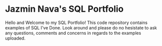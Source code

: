 # Jazmin Nava's SQL Portfolio
Hello and Welcome to my SQL Portfolio!
This code repository contains examples of SQL I've Done. 
Look around and please do no hesistate to ask any questions, comments and concerns in regards to the examples uploaded.
